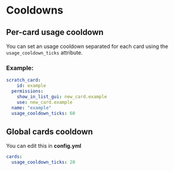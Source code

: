 # Cooldowns

## Per-card usage cooldown

You can set an usage cooldown separated for each card using the `usage_cooldown_ticks` attribute.

### Example:

```yaml
scratch_card:
    id: example
  permissions:
    show_in_list_gui: new_card.example
    use: new_card.example
  name: "example"
  usage_cooldown_ticks: 60
```

## Global cards cooldown

You can edit this in **config.yml** 

```yaml
cards:
  usage_cooldown_ticks: 20
```

